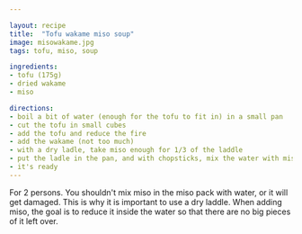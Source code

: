 ```yaml
---

layout: recipe
title:  "Tofu wakame miso soup"
image: misowakame.jpg
tags: tofu, miso, soup

ingredients:
- tofu (175g)
- dried wakame
- miso

directions:
- boil a bit of water (enough for the tofu to fit in) in a small pan
- cut the tofu in small cubes
- add the tofu and reduce the fire
- add the wakame (not too much)
- with a dry ladle, take miso enough for 1/3 of the laddle
- put the ladle in the pan, and with chopsticks, mix the water with miso
- it's ready
---
```


For 2 persons.  You shouldn't mix miso in the miso pack with water, or it will
get damaged. This is why it is important to use a dry laddle.  When adding
miso, the goal is to reduce it inside the water so that there are no big pieces
of it left over.
